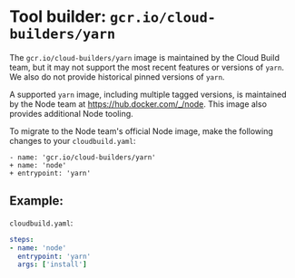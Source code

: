 # Tool builder: `gcr.io/cloud-builders/yarn`

The `gcr.io/cloud-builders/yarn` image is maintained by the Cloud Build team, but
it may not support the most recent features or versions of `yarn`. We also do not
provide historical pinned versions of `yarn`.

A supported `yarn` image, including multiple tagged versions, is maintained by
the Node team at https://hub.docker.com/_/node. This image also provides
additional Node tooling.

To migrate to the Node team's official Node image, make the following changes
to your `cloudbuild.yaml`:

```
- name: 'gcr.io/cloud-builders/yarn'
+ name: 'node'
+ entrypoint: 'yarn'
```


## Example:

`cloudbuild.yaml`:

```yaml
steps:
- name: 'node'
  entrypoint: 'yarn'
  args: ['install']
```
